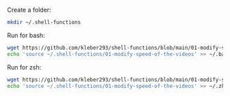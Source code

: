 
Create a folder:

```sh
mkdir ~/.shell-functions
```

Run for bash:

```sh
wget https://github.com/kleber293/shell-functions/blob/main/01-modify-speed-of-the-videos/01-modify-speed-of-the-videos
echo 'source ~/.shell-functions/01-modify-speed-of-the-videos' >> ~/.bashrc
```

Run for zsh:

```sh
wget https://github.com/kleber293/shell-functions/blob/main/01-modify-speed-of-the-videos/01-modify-speed-of-the-videos
echo 'source ~/.shell-functions/01-modify-speed-of-the-videos' >> ~/.zhsrc
```
            
